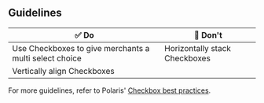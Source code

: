 ## Guidelines

| ✅ Do                                                  | 🛑 Don't                      |
| ------------------------------------------------------ | ----------------------------- |
| Use Checkboxes to give merchants a multi select choice | Horizontally stack Checkboxes |
| Vertically align Checkboxes                            |                               |

For more guidelines, refer to Polaris' [Checkbox best practices](https://polaris.shopify.com/components/forms/checkbox#best-practices).
